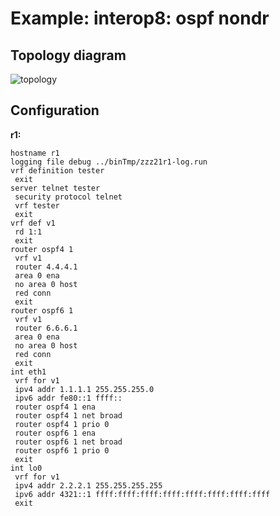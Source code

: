# Example: interop8: ospf nondr

## **Topology diagram**

![topology](/img/intop8-ospf03.tst.png)

## **Configuration**

**r1:**
```
hostname r1
logging file debug ../binTmp/zzz21r1-log.run
vrf definition tester
 exit
server telnet tester
 security protocol telnet
 vrf tester
 exit
vrf def v1
 rd 1:1
 exit
router ospf4 1
 vrf v1
 router 4.4.4.1
 area 0 ena
 no area 0 host
 red conn
 exit
router ospf6 1
 vrf v1
 router 6.6.6.1
 area 0 ena
 no area 0 host
 red conn
 exit
int eth1
 vrf for v1
 ipv4 addr 1.1.1.1 255.255.255.0
 ipv6 addr fe80::1 ffff::
 router ospf4 1 ena
 router ospf4 1 net broad
 router ospf4 1 prio 0
 router ospf6 1 ena
 router ospf6 1 net broad
 router ospf6 1 prio 0
 exit
int lo0
 vrf for v1
 ipv4 addr 2.2.2.1 255.255.255.255
 ipv6 addr 4321::1 ffff:ffff:ffff:ffff:ffff:ffff:ffff:ffff
 exit
```

